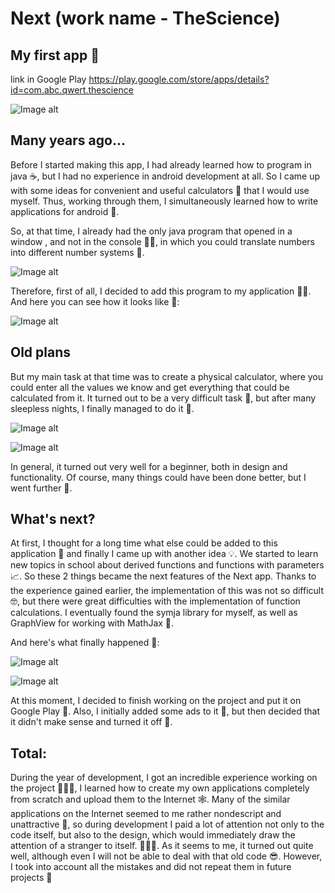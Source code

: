 # Next (work name - TheScience)
## My first app 🎉

link in Google Play https://play.google.com/store/apps/details?id=com.abc.qwert.thescience

![Image alt](https://github.com/vasshil/Next/raw/main/screenshots/1.png)




## Many years ago...

Before I started making this app, I had already learned how to program in java ☕️, but I had no experience in android development at all. So I came up with some ideas for convenient and useful calculators 🧮 that I would use myself. Thus, working through them, I simultaneously learned how to write applications for android 🧠.

So, at that time, I already had the only java program that opened in a window , and not in the console ✍🏻, in which you could translate numbers into different number systems 🙂. 

![Image alt](https://github.com/vasshil/Next/raw/main/screenshots/First_Java_window_app.png)

Therefore, first of all, I decided to add this program to my application 💁‍♂️.
And here you can see how it looks like 👀:

![Image alt](https://github.com/vasshil/Next/raw/main/screenshots/6.png)




## Old plans

But my main task at that time was to create a physical calculator, where you could enter all the values we know and get everything that could be calculated from it. It turned out to be a very difficult task 🥵, but after many sleepless nights, I finally managed to do it 💪. 

![Image alt](https://github.com/vasshil/Next/raw/main/screenshots/2.png)

![Image alt](https://github.com/vasshil/Next/raw/main/screenshots/3.png)

In general, it turned out very well for a beginner, both in design and functionality. Of course, many things could have been done better, but I went further 🤟.




## What's next?

At first, I thought for a long time what else could be added to this application 🤔 and finally I came up with another idea 💡. We started to learn new topics in school about derived functions and functions with parameters 📈. So these 2 things became the next features of the Next app.
Thanks to the experience gained earlier, the implementation of this was not so difficult 🤓, but there were great difficulties with the implementation of function calculations. I eventually found the symja library for myself, as well as GraphView for working with MathJax 🤝.

And here's what finally happened 🤲:

![Image alt](https://github.com/vasshil/Next/raw/main/screenshots/4.png)

![Image alt](https://github.com/vasshil/Next/raw/main/screenshots/5.png)

At this moment, I decided to finish working on the project and put it on Google Play 🛒. Also, I initially added some ads to it 🤑, but then decided that it didn't make sense and turned it off 🤧.




## Total:
During the year of development, I got an incredible experience working on the project 👨🏻‍💻, I learned how to create my own applications completely from scratch and upload them to the Internet 🕸. Many of the similar applications on the Internet seemed to me rather nondescript and unattractive 😬, so during development I paid a lot of attention not only to the code itself, but also to the design, which would immediately draw the attention of a stranger to itself. 👨🏻‍🎨. As it seems to me, it turned out quite well, although even I will not be able to deal with that old code 😎. However, I took into account all the mistakes and did not repeat them in future projects 🥳
